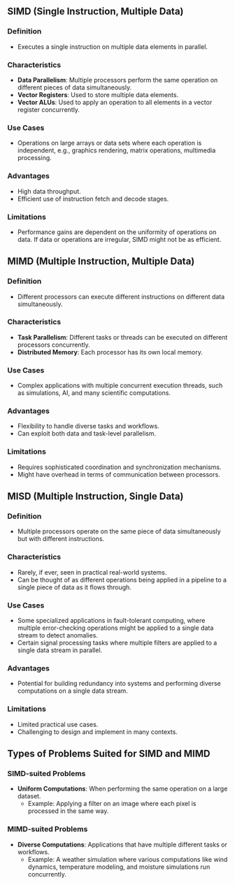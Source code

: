 ## SIMD (Single Instruction, Multiple Data)

### Definition

- Executes a single instruction on multiple data elements in parallel.
  
### Characteristics

- **Data Parallelism**: Multiple processors perform the same operation on different pieces of data simultaneously.
- **Vector Registers**: Used to store multiple data elements.
- **Vector ALUs**: Used to apply an operation to all elements in a vector register concurrently.

### Use Cases

- Operations on large arrays or data sets where each operation is independent, e.g., graphics rendering, matrix operations, multimedia processing.

### Advantages

- High data throughput.
- Efficient use of instruction fetch and decode stages.
  
### Limitations

- Performance gains are dependent on the uniformity of operations on data. If data or operations are irregular, SIMD might not be as efficient.


## MIMD (Multiple Instruction, Multiple Data)

### Definition

- Different processors can execute different instructions on different data simultaneously.

### Characteristics

- **Task Parallelism**: Different tasks or threads can be executed on different processors concurrently.
- **Distributed Memory**: Each processor has its own local memory.

### Use Cases

- Complex applications with multiple concurrent execution threads, such as simulations, AI, and many scientific computations.

### Advantages

- Flexibility to handle diverse tasks and workflows.
- Can exploit both data and task-level parallelism.
  
### Limitations

- Requires sophisticated coordination and synchronization mechanisms.
- Might have overhead in terms of communication between processors.


## MISD (Multiple Instruction, Single Data)

### Definition

- Multiple processors operate on the same piece of data simultaneously but with different instructions.

### Characteristics

- Rarely, if ever, seen in practical real-world systems.
- Can be thought of as different operations being applied in a pipeline to a single piece of data as it flows through.

### Use Cases

- Some specialized applications in fault-tolerant computing, where multiple error-checking operations might be applied to a single data stream to detect anomalies.
- Certain signal processing tasks where multiple filters are applied to a single data stream in parallel.

### Advantages

- Potential for building redundancy into systems and performing diverse computations on a single data stream.

### Limitations

- Limited practical use cases.
- Challenging to design and implement in many contexts.


## Types of Problems Suited for SIMD and MIMD

### SIMD-suited Problems

- **Uniform Computations**: When performing the same operation on a large dataset.
  - Example: Applying a filter on an image where each pixel is processed in the same way.
  
### MIMD-suited Problems

- **Diverse Computations**: Applications that have multiple different tasks or workflows.
  - Example: A weather simulation where various computations like wind dynamics, temperature modeling, and moisture simulations run concurrently.

